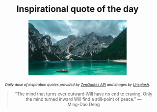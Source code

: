 
<div align="center">

# Inspirational quote of the day

<img src="./data/photo.jpeg" alt="Beautiful nature photo" width="320" height="180">

<sub><i>Daily dose of inspiration quotes provided by [ZenQuotes API](https://zenquotes.io/) and images by [Unsplash](https://unsplash.com/).</i></sub>


<blockquote>&ldquo;The mind that turns ever outward Will have no end to craving. Only the mind turned inward Will find a still-point of peace.&rdquo; &mdash; <footer>Ming-Dao Deng</footer></blockquote>

</div>
